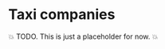<!-- START_METADATA
---
title: Taxi Companies
sidebar_position: 5
---
END_METADATA -->

# Taxi companies

💥 TODO. This is just a placeholder for now. 💥
